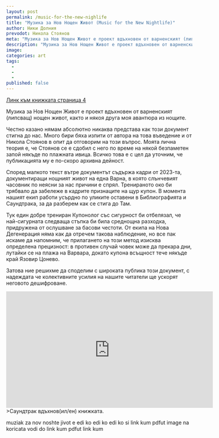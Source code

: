 ```yaml
---
layout: post
permalink: /music-for-the-new-nighlife
title: "Музика за Нов Нощен Живот (Music for the New Nightlife)"
author: Ники Долния
prevodot: Никола Стоянов
meta: "Музика за Нов Нощен Живот е проект вдъхновен от варненският (липсващ) нощен живот, както и някоя друга моя авантюра из нощите."
description: "Музика за Нов Нощен Живот е проект вдъхновен от варненският (липсващ) нощен живот, както и някоя друга моя авантюра из нощите."
image:
categories: art
tags:
  - 
  - 
  - 
published: false
---
```


<a href="assets\pdf\mnnf.pdf#page=4" target="_blank">Линк към книжката страница 4</a>

Музика за Нов Нощен Живот е проект вдъхновен от варненският (липсващ) нощен живот, както и някоя друга моя авантюра из нощите. 

Честно казано нямам абсолютно никаква представа как този документ стигна до нас. Много бири бяха изпити от автора на това въведение и от Никола Стоянов в опит да отговорим на този въпрос. Моята лична теория е, че Стоянов се е сдобил с него по време на някой безпаметен запой някъде по плажната ивица. Всичко това е с цел да уточним, че публикацията му е по-скоро архивна дейност.

Според малкото текст вътре документът съдържа кадри от 2023-та, документиращи нощният живот на една Варна, в която слънчевият часовник по неясни за нас причини е спрял. Тренираното око би трябвало да забележе в кадрите признаците на щур купон. В момента нашият екип работи усърдно по уликите оставени в Библиографията и Саундтрака, за да разберем как се стига до Там.

Тук един добре трениран Купонолог със сигурност би отбелязал, че най-сигурната следваща стъпка би била среднощна разходка, придружена от ослушване за басови честоти. От екипа на Нова Дегенерация няма как да отречем такова наблюдение, но все пак искаме да напомним, че прилагането на този метод изисква определена прецизност: в противен случай човек може да прекара дни, лутайки се на плажа на Варвара, докато купона всъщност тече някъде край Язовир Цонево.

Затова ние решихме да споделим с широката публика този документ, с надеждата че колективните усилия на нашите читатели ще ускорят неговото дешифроване.


<iframe width="560" height="315" src="https://www.youtube.com/embed/videoseries?list=PLZco1drdJsxKR9a8Hr8wOo9gek-8pxhd_" frameborder="0" allow="accelerometer; autoplay; encrypted-media; gyroscope; picture-in-picture" allowfullscreen></iframe>
>Саундтрак вдъхнов(ил/ен) книжката.



muziak za nov noshte jivot e edi ko edi ko edi ko si
link kum pdfut image na koricata vodi do link kum pdfut 
link kum 
